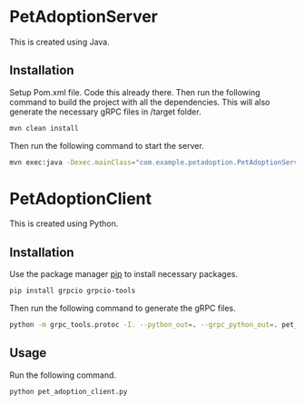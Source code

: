 # PetAdoptionServer

This is created using Java.

## Installation

Setup Pom.xml file. Code this already there. Then run the following command to build the project with all the dependencies. This will also generate the necessary gRPC files in /target folder.
```bash
mvn clean install
```
Then run the following command to start the server.
```bash
mvn exec:java -Dexec.mainClass="com.example.petadoption.PetAdoptionServer"
```

# PetAdoptionClient

This is created using Python.

## Installation

Use the package manager [pip](https://pip.pypa.io/en/stable/) to install necessary packages.

```bash
pip install grpcio grpcio-tools
```
Then run the following command to generate the gRPC files.
```bash
python -m grpc_tools.protoc -I. --python_out=. --grpc_python_out=. pet_adoption.proto
```

## Usage
Run the following command.
```bash
python pet_adoption_client.py
```